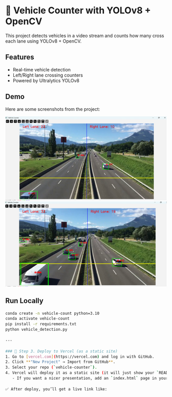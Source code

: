# 🚗 Vehicle Counter with YOLOv8 + OpenCV

This project detects vehicles in a video stream and counts how many cross each lane using YOLOv8 + OpenCV.

## Features
- Real-time vehicle detection
- Left/Right lane crossing counters
- Powered by Ultralytics YOLOv8
## Demo

Here are some screenshots from the project:

![Screenshot 1](images/road_ss1.png)
![Screenshot 2](images/road_ss2.png)


## Run Locally
```bash
conda create -n vehicle-count python=3.10
conda activate vehicle-count
pip install -r requirements.txt
python vehicle_detection.py

---

### 🔹 Step 3. Deploy to Vercel (as a static site)  
1. Go to [vercel.com](https://vercel.com) and log in with GitHub.  
2. Click **"New Project" → Import from GitHub**.  
3. Select your repo (`vehicle-counter`).  
4. Vercel will deploy it as a static site (it will just show your `README.md` or docs).  
   - If you want a nicer presentation, add an `index.html` page in your repo (like a mini portfolio page with project details, screenshots, demo video).  

✅ After deploy, you’ll get a live link like:  
